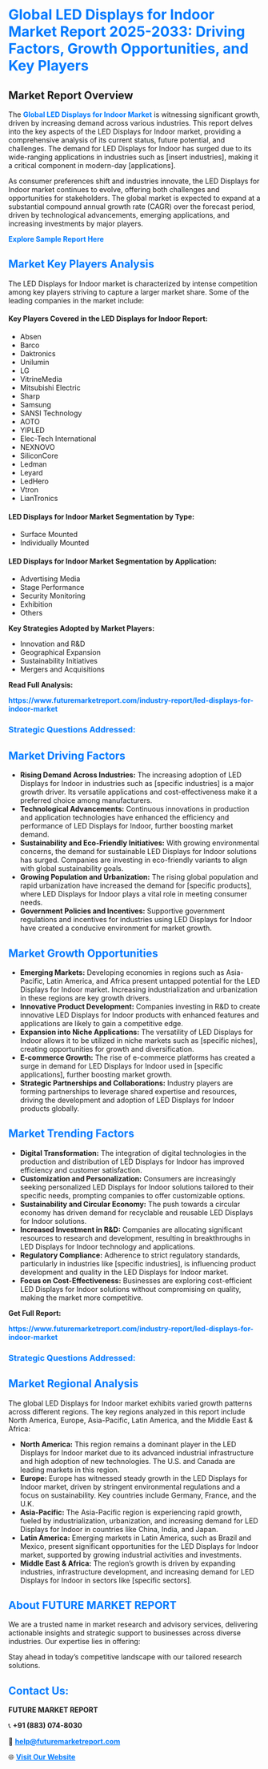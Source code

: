 <h1 style="color: #007BFF;">Global LED Displays for Indoor Market Report 2025-2033: Driving Factors, Growth Opportunities, and Key Players</h1>

<section id="overview">
<h2>Market Report Overview</h2>
<p>The <a href="https://www.futuremarketreport.com/industry-report/led-displays-for-indoor-market" style="color: #007BFF; text-decoration: none;"><strong>Global LED Displays for Indoor Market</strong></a> is witnessing significant growth, driven by increasing demand across various industries. This report delves into the key aspects of the LED Displays for Indoor market, providing a comprehensive analysis of its current status, future potential, and challenges. The demand for LED Displays for Indoor has surged due to its wide-ranging applications in industries such as [insert industries], making it a critical component in modern-day [applications].</p>
<p>As consumer preferences shift and industries innovate, the LED Displays for Indoor market continues to evolve, offering both challenges and opportunities for stakeholders. The global market is expected to expand at a substantial compound annual growth rate (CAGR) over the forecast period, driven by technological advancements, emerging applications, and increasing investments by major players.</p>
</section>

<section id="overview">
<p><a href="https://www.futuremarketreport.com/request-sample/reportId=116081" style="color: #007BFF; text-decoration: none;"><strong>Explore Sample Report Here</strong></a></p>
</section>

<section id="key-players">
<h2 style="color: #007BFF;">Market Key Players Analysis</h2>
<p>The LED Displays for Indoor market is characterized by intense competition among key players striving to capture a larger market share. Some of the leading companies in the market include:</p>
<h4>Key Players Covered in the LED Displays for Indoor Report:</h4>
<ul><li>Absen</li><li>Barco</li><li>Daktronics</li><li>Unilumin</li><li>LG</li><li>VitrineMedia</li><li>Mitsubishi Electric</li><li>Sharp</li><li>Samsung</li><li>SANSI Technology</li><li>AOTO</li><li>YIPLED</li><li>Elec-Tech International</li><li>NEXNOVO</li><li>SiliconCore</li><li>Ledman</li><li>Leyard</li><li>LedHero</li><li>Vtron</li><li>LianTronics</li></ul>
<h4>LED Displays for Indoor Market Segmentation by Type:</h4>
<ul><li>Surface Mounted</li><li>Individually Mounted</li></ul>

<h4>LED Displays for Indoor Market Segmentation by Application:</h4>
<ul><li>Advertising Media</li><li>Stage Performance</li><li>Security Monitoring</li><li>Exhibition</li><li>Others</li></ul>
<p><strong>Key Strategies Adopted by Market Players:</strong></p>
<ul>
<li>Innovation and R&D</li>
<li>Geographical Expansion</li>
<li>Sustainability Initiatives</li>
<li>Mergers and Acquisitions</li>
</ul>
</section>

<section>
<p><strong>Read Full Analysis: </strong></p><a href="https://www.futuremarketreport.com/industry-report/led-displays-for-indoor-market" style="color: #007BFF; text-decoration: none;"><strong>https://www.futuremarketreport.com/industry-report/led-displays-for-indoor-market</strong></a>
<h3 style="color: #007BFF;">Strategic Questions Addressed:</h3>
</section>

<section id="driving-factors">
<h2 style="color: #007BFF;">Market Driving Factors</h2>
<ul>
<li><strong>Rising Demand Across Industries:</strong> The increasing adoption of LED Displays for Indoor in industries such as [specific industries] is a major growth driver. Its versatile applications and cost-effectiveness make it a preferred choice among manufacturers.</li>
<li><strong>Technological Advancements:</strong> Continuous innovations in production and application technologies have enhanced the efficiency and performance of LED Displays for Indoor, further boosting market demand.</li>
<li><strong>Sustainability and Eco-Friendly Initiatives:</strong> With growing environmental concerns, the demand for sustainable LED Displays for Indoor solutions has surged. Companies are investing in eco-friendly variants to align with global sustainability goals.</li>
<li><strong>Growing Population and Urbanization:</strong> The rising global population and rapid urbanization have increased the demand for [specific products], where LED Displays for Indoor plays a vital role in meeting consumer needs.</li>
<li><strong>Government Policies and Incentives:</strong> Supportive government regulations and incentives for industries using LED Displays for Indoor have created a conducive environment for market growth.</li>
</ul>
</section>

<section id="growth-opportunities">
<h2 style="color: #007BFF;">Market Growth Opportunities</h2>
<ul>
<li><strong>Emerging Markets:</strong> Developing economies in regions such as Asia-Pacific, Latin America, and Africa present untapped potential for the LED Displays for Indoor market. Increasing industrialization and urbanization in these regions are key growth drivers.</li>
<li><strong>Innovative Product Development:</strong> Companies investing in R&D to create innovative LED Displays for Indoor products with enhanced features and applications are likely to gain a competitive edge.</li>
<li><strong>Expansion into Niche Applications:</strong> The versatility of LED Displays for Indoor allows it to be utilized in niche markets such as [specific niches], creating opportunities for growth and diversification.</li>
<li><strong>E-commerce Growth:</strong> The rise of e-commerce platforms has created a surge in demand for LED Displays for Indoor used in [specific applications], further boosting market growth.</li>
<li><strong>Strategic Partnerships and Collaborations:</strong> Industry players are forming partnerships to leverage shared expertise and resources, driving the development and adoption of LED Displays for Indoor products globally.</li>
</ul>
</section>

<section id="trending-factors">
<h2 style="color: #007BFF;">Market Trending Factors</h2>
<ul>
<li><strong>Digital Transformation:</strong> The integration of digital technologies in the production and distribution of LED Displays for Indoor has improved efficiency and customer satisfaction.</li>
<li><strong>Customization and Personalization:</strong> Consumers are increasingly seeking personalized LED Displays for Indoor solutions tailored to their specific needs, prompting companies to offer customizable options.</li>
<li><strong>Sustainability and Circular Economy:</strong> The push towards a circular economy has driven demand for recyclable and reusable LED Displays for Indoor solutions.</li>
<li><strong>Increased Investment in R&D:</strong> Companies are allocating significant resources to research and development, resulting in breakthroughs in LED Displays for Indoor technology and applications.</li>
<li><strong>Regulatory Compliance:</strong> Adherence to strict regulatory standards, particularly in industries like [specific industries], is influencing product development and quality in the LED Displays for Indoor market.</li>
<li><strong>Focus on Cost-Effectiveness:</strong> Businesses are exploring cost-efficient LED Displays for Indoor solutions without compromising on quality, making the market more competitive.</li>
</ul>
</section>

<section>
<p><strong>Get Full Report: </strong></p><a href="https://www.futuremarketreport.com/industry-report/led-displays-for-indoor-market" style="color: #007BFF; text-decoration: none;"><strong>https://www.futuremarketreport.com/industry-report/led-displays-for-indoor-market</strong></a>
<h3 style="color: #007BFF;">Strategic Questions Addressed:</h3>
</section>


<section id="regional-analysis">
<h2 style="color: #007BFF;">Market Regional Analysis</h2>
<p>The global LED Displays for Indoor market exhibits varied growth patterns across different regions. The key regions analyzed in this report include North America, Europe, Asia-Pacific, Latin America, and the Middle East & Africa:</p>
<ul>
<li><strong>North America:</strong> This region remains a dominant player in the LED Displays for Indoor market due to its advanced industrial infrastructure and high adoption of new technologies. The U.S. and Canada are leading markets in this region.</li>
<li><strong>Europe:</strong> Europe has witnessed steady growth in the LED Displays for Indoor market, driven by stringent environmental regulations and a focus on sustainability. Key countries include Germany, France, and the U.K.</li>
<li><strong>Asia-Pacific:</strong> The Asia-Pacific region is experiencing rapid growth, fueled by industrialization, urbanization, and increasing demand for LED Displays for Indoor in countries like China, India, and Japan.</li>
<li><strong>Latin America:</strong> Emerging markets in Latin America, such as Brazil and Mexico, present significant opportunities for the LED Displays for Indoor market, supported by growing industrial activities and investments.</li>
<li><strong>Middle East & Africa:</strong> The region’s growth is driven by expanding industries, infrastructure development, and increasing demand for LED Displays for Indoor in sectors like [specific sectors].</li>
</ul>
</section>

<footer>
<h2 style="color: #007BFF;">About FUTURE MARKET REPORT</h2>
<p>We are a trusted name in market research and advisory services, delivering actionable insights and strategic support to businesses across diverse industries. Our expertise lies in offering:</p>

<p>Stay ahead in today’s competitive landscape with our tailored research solutions.</p>

<h2 style="color: #007BFF;">Contact Us:</h2>
<p><strong>FUTURE MARKET REPORT</strong></p>
<p>📞 <strong>+91 (883) 074-8030</strong></p>
<p>📧 <strong><a href="mailto:help@futuremarketreport.com" style="color: #007BFF;">help@futuremarketreport.com</a></strong></p>
<p>🌐 <strong><a href="https://www.futuremarketreport.com/" style="color: #007BFF;">Visit Our Website</a></strong></p>
</footer>